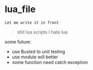 # lua_file

` Let me write it in front `
> shit lua scripts
> I hate lua


some future: 
- use Busted to unit testing
- use module will better
- some function need catch exception

